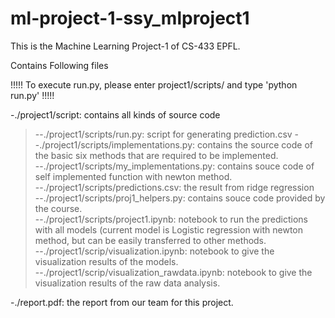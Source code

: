 # ml-project-1-ssy_mlproject1
This is the Machine Learning Project-1 of CS-433 EPFL.

Contains Following files  


!!!!!
To execute run.py, please enter project1/scripts/ and type 'python run.py'
!!!!!


-./project1/script: contains all kinds of source code  
>--./project1/scripts/run.py: script for generating prediction.csv
>--./project1/scripts/implementations.py: contains the source code of the basic six methods that are required to be implemented.    
>--./project1/scripts/my_implementations.py: contains souce code of self implemented function with newton method.   
>--./project1/scripts/predictions.csv: the result from ridge regression  
>--./project1/scripts/proj1_helpers.py: contains souce code provided by the course.    
>--./project1/scripts/project1.ipynb: notebook to run the predictions with all models (current model is Logistic regression with newton method, but can be easily transferred to other methods.  
>--./project1/scrip/visualization.ipynb: notebook to give the visualization results of the models.   
>--./project1/scrip/visualization_rawdata.ipynb: notebook to give the visualization results of the raw data analysis.  

-./report.pdf: the report from our team for this project.  


  
